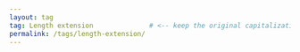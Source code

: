 ```yaml
---
layout: tag
tag: Length extension              # <‑‑ keep the original capitalization!
permalink: /tags/length-extension/
---
```


